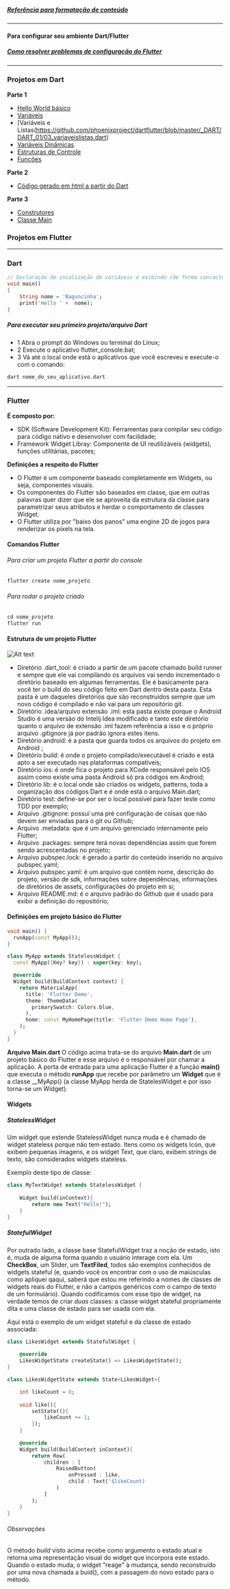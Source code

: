##### [Referência para formatação de conteúdo](https://docs.github.com/pt/github/writing-on-github/basic-writing-and-formatting-syntax)<br/>

**************************************************************

#### Para configurar seu ambiente Dart/Flutter

##### [Como resolver problemas de configuração do Flutter](https://mastigado.wordpress.com/2020/12/13/como-resolver-problemas-de-configuracao-do-flutter/)<br/>

**************************************************************

### Projetos em Dart

**Parte 1**

- [Hello World básico](https://github.com/phoenixproject/dartflutter/blob/master/_DART/DART_01/01_helloword.dart)<br/>
- [Variáveis](https://github.com/phoenixproject/dartflutter/blob/master/_DART/DART_01/02_variaveis.dart)<br/>
- [Variáveis e Listas(https://github.com/phoenixproject/dartflutter/blob/master/_DART/DART_01/03_variaveislistas.dart)<br/>
- [Variáveis Dinâmicas](https://github.com/phoenixproject/dartflutter/blob/master/_DART/DART_01/04_variaveisdinamicas.dart)<br/>
- [Estruturas de Controle](https://github.com/phoenixproject/dartflutter/blob/master/_DART/DART_01/05_estruturasdecontrole.dart)<br/>
- [Funções](https://github.com/phoenixproject/dartflutter/blob/master/_DART/DART_01/06_funcoes.dart)<br/>

**Parte 2**

- [Código gerado em html a partir do Dart](https://github.com/phoenixproject/dartflutter/blob/master/_DART/DART_02)<br/>

**Parte 3**

- [Construtores](https://github.com/phoenixproject/dartflutter/blob/master/_DART/DART_03/01_contrutores.dart)<br/>
- [Classe Main](https://github.com/phoenixproject/dartflutter/blob/master/_DART/DART_03/Pessoa.dart)<br/>

### Projetos em Flutter

**************************************************************

### Dart

```dart
// Declaração de inialização de variáveis e exibindo (de forma concactenada) seu conteúdo.
void main()
{
	String nome = 'Baguncinha';
	print('Hello ' +  nome);
}
```

##### Para executar seu primeiro projeto/arquivo Dart

- 1 Abra o prompt do Windows ou terminal do Linux;
- 2 Execute o aplicativo flutter_console.bat;
- 3 Vá até o local onde está o aplicativos que você escreveu e execute-o com o comando:

```dart
dart nome_do_seu_aplicativo.dart
```

**************************************************************

### Flutter

**É composto por:**

- SDK (Software Development Kit): Ferramentas para compilar seu código para código nativo e desenvolver com facilidade;
- Framework Widget Libray: Componente de UI reutilizáveis (widgets), funções utilitárias, pacotes;

**Definições a respeito do Flutter**

- O Flutter é um componente baseado completamente em Widgets, ou seja, componentes visuais.
- Os componentes do Flutter são baseados em classe, que em outras palavras quer dizer que ele se aproveita da estrutura da classe para parametrizar seus atributos e herdar o comportamento de classes Widget.
- O Flutter utiliza por "baixo dos panos" uma engine 2D de jogos para renderizar os pixels na tela.

#### Comandos Flutter

###### Para criar um projeto Flutter a partir do console

```dart
flutter create nome_projeto
```

###### Para rodar o projeto criado

```dart
cd nome_projeto
flutter run
```

#### Estrutura de um projeto Flutter

![Alt text](https://github.com/phoenixproject/dartflutter/blob/master/__MEDIA/01_conf_projeto_flutter.png?raw=true "Estrutura de um projeto Flutter")

- Diretório .dart_tool: é criado a partir de um pacote chamado build runner e sempre que ele vai compilando os arquivos vai sendo incrementado o diretório baseado em algumas ferramentas. Ele é basicamente para você ter o build do seu código feito em Dart dentro desta pasta. Esta pasta é um daqueles diretórios que são reconstruídos sempre que um novo código é compilado e não vai para um repositório git.
- Diretório .idea/arquivo extensão .iml: esta pasta existe porque o Android Studio é uma versão do Intelij Idea modificado e tanto este diretório quanto o arquivo de extensão .iml fazem referência a isso e o próprio arquivo .gitignore já por padrão ignora estes itens.
- Diretório android: é a pasta que guarda todos os arquivos do projeto em Android ;
- Diretório build: é onde o projeto compilado/executável é criado e está apto a ser executado nas plataformas compatíveis;
- Diretório ios: é onde fica o projeto para XCode responsável pelo IOS assim como existe uma pasta Android só pra códigos em Android;
- Diretório lib: é o local onde são criados os widgets, patterns, toda a organização dos códigos Dart e é onde está o arquivo Main.dart;
- Diretório test: define-se por ser o local possível para fazer teste como TDD por exemplo;
- Arquivo .gitignore: possuí uma pré configuração de coisas que não devem ser enviadas para o git ou Github;
- Arquivo .metadata: que é um arquivo gerenciado internamente pelo Flutter;
- Arquivo .packages: sempre terá novas dependências assim que forem sendo acrescentadas no projeto;
- Arquivo pubspec.lock: é gerado a partir do conteúdo inserido no arquivo pubspec.yaml;
- Arquivo pubspec.yaml: é um arquivo que contém nome, descrição do projeto, versão de sdk, informações sobre dependências, informações de diretórios de assets, configurações do projeto em si;
- Arquivo README.md: é o arquivo padrão do Github que é usado para exibir a definição do repositório;

#### Definições em projeto básico do Flutter

```dart
void main() {
  runApp(const MyApp());
}

class MyApp extends StatelessWidget {
  const MyApp({Key? key}) : super(key: key);

  @override
  Widget build(BuildContext context) {
    return MaterialApp(
      title: 'Flutter Demo',
      theme: ThemeData(
        primarySwatch: Colors.blue,
      ),
      home: const MyHomePage(title: 'Flutter Demo Home Page'),
    );
  }
}
```

**Arquivo Main.dart**
O código acima trata-se do arquivo __Main.dart__ de um projeto básico do Flutter e esse arquivo é o responsável por chamar a aplicação. A porta de entrada para uma aplicação Flutter é a função __main()__ que executa o método __runApp__ que recebe por parâmetro um __Widget__ que é a classe __MyApp() (a classe MyApp herda de StatelesWidget e por isso torna-se um Widget).

#### Widgets

##### StatelessWidget

Um widget que estende  StatelessWidget nunca muda e é chamado de widget stateless
porque não tem estado. Itens como os widgets Icon, que exibem pequenas imagens,
e os widget Text, que claro, exibem strings de texto, são considerados widgets
stateless. 

Exemplo deste tipo de classe:

```dart
class MyTextWidget extends StatelessWidget {
	
	Widget build(inContext){
		return new Text("Hello!");
	}
}
```

##### StatefulWidget

Por outrado lado, a classe base StatefulWidget traz a noção de estado, isto é, muda
de alguma forma quando o usuário interage com ela. Um **CheckBox**, um Slider,
um **TextFiled**, todos são exemplos conhecidos de widgets stateful (e, quando você
os encontrar com o uso de maiúsculas como apliquei qaqui, saberá que estou me 
referindo a nomes de classes de widgets reais do Flutter, e não a campos genéricos
com o campo de texto de um formulário). Quando codificamos com esse tipo de widget,
na verdade temos de criar *duas* classes: a classe widget stateful propriamente dita
e uma classe de estado para ser usada com ela. 

Aqui está o exemplo de um widget stateful e da classe de estado associada:

```dart
class LikesWidget extends StatefulWidget {
	
	@override
	LikesWidgetState createState() => LikesWidgetState();
}

class LikesWidgetState extends State<LikesWidget>{

	int likeCount = 0;
	
	void like(){
		setState((){
			likeCount += 1;
		});
	}
	
	@override
	Widget build(BuildContext inContext){
		return Row(
			children : [
				RaisedButton(
					onPressed : like,
					child : Text('$likeCount)
				)
			]
		);
	}
}
```

###### Observações

O método *build* visto acima recebe como argumento o estado atual e retorna
uma representação visual do widget que incorpora este estado. Quando o estado
muda, o widget "reage" à mudança, sendo reconstruído por uma nova chamada a buid(),
com a passagem do novo estado para o método.